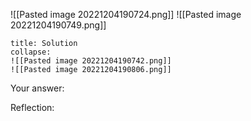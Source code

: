 ![[Pasted image 20221204190724.png]]
![[Pasted image 20221204190749.png]]
```ad-note
title: Solution
collapse:
![[Pasted image 20221204190742.png]]
![[Pasted image 20221204190806.png]]

```

Your answer:

Reflection:

